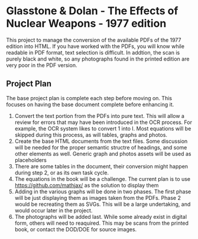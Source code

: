 # Glasstone & Dolan - The Effects of Nuclear Weapons - 1977 edition
This project to manage the conversion of the available PDFs of the 1977 edition into HTML. If you have worked with the PDFs, you will know while readable in PDF format, text selection is difficult. In addtion, the scan is purely black and white, so any photographs found in the printed edition are very poor in the PDF version. 

## Project Plan
The base project plan is complete each step before moving on. This focuses on having the base document complete before enhancing it. 
1. Convert the text portion from the PDFs into pure text. This will allow a review for errors that may have been introduced in the OCR process. For example, the OCR system likes to convert 1 into I. Most equations will be skipped during this process, as will tables, graphs and photos.
2. Create the base HTML documents from the text files. Some discussion will be needed for the proper semantic structre of headings, and some other elements as well. Generic graph and photos assets will be used as placeholders
3. There are some tables in the document, their conversion might happen during step 2, or as its own task cycle. 
4. The equations in the book will be a challenge. The current plan is to use https://github.com/mathjax/ as the solution to display them
5. Adding in the various graphs will be done in two phases. The first phase will be just displaying them as images taken from the PDFs. Phase 2 would be recreating them as SVGs. This will be a large undertaking, and would occur later in the project.
6. The photographs will be added last. While some already exist in digital form, others will need to reaquired. This may be scans from the printed book, or contact the DOD/DOE for source images. 
